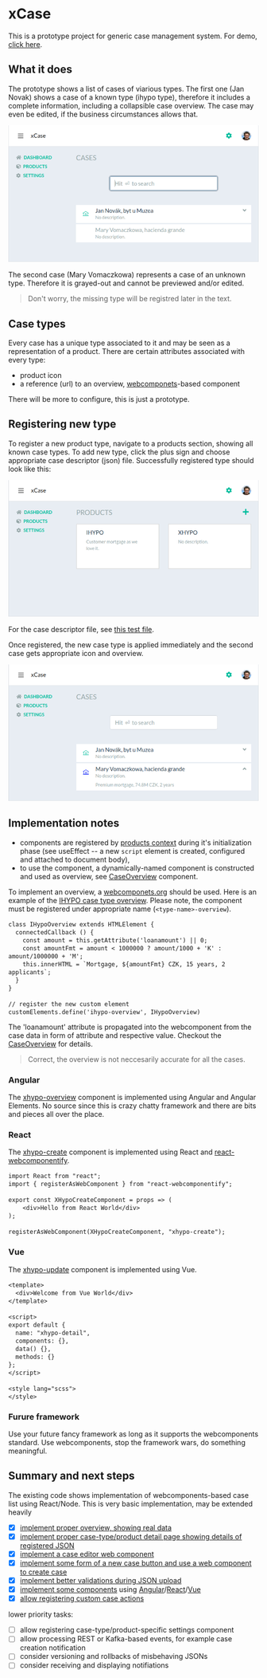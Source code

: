 # xCase

This is a prototype project for generic case management system. For demo, [click here](https://xcase-test.herokuapp.com).

## What it does

The prototype shows a list of cases of viarious types. The first one (Jan Novak) shows a case of a known type (ihypo type), therefore it includes a complete information, including a collapsible case overview. The case may even be edited, if the business circumstances allows that.

![overview of cases](doc/cases.png)

The second case (Mary Vomaczkowa) represents a case of an unknown type. Therefore it is grayed-out and cannot be previewed and/or edited.

> Don't worry, the missing type will be registred later in the text.

## Case types

Every case has a unique type associated to it and may be seen as a representation of a product. There are certain attributes associated with every type:

- product icon
- a reference (url) to an overview, [webcomponets](http://webcomponents.org)-based component

There will be more to configure, this is just a prototype.

## Registering new type

To register a new product type, navigate to a products section, showing all known case types. To add new type, click the plus sign and choose appropriate case descriptor (json) file. Successfully registered type should look like this:

![overview of cases](doc/products.png)

For the case descriptor file, see [this test file](server/test/product.json).

Once registered, the new case type is applied immediately and the second case gets appropriate icon and overview.

![overview of cases](doc/cases-reg.png)

## Implementation notes

- components are registered by [products context](client/ProductsContext.js) during it's initialization phase (see useEffect -- a new `script` element is created, configured and attached to document body),
- to use the component, a dynamically-named component is constructed and used as overview, see [CaseOverview](client/components/CaseOverview.js) component.

To implement an overview, a [webcomponets.org](http://webcomponents.org) should be used. Here is an example of the [IHYPO case type overview](client/static/ihypo-overview.js). Please note, the component must be registered under appropriate name (`<type-name>-overview`).

```
class IHypoOverview extends HTMLElement {
  connectedCallback () {
    const amount = this.getAttribute('loanamount') || 0;
    const amountFmt = amount < 1000000 ? amount/1000 + 'K' : amount/1000000 + 'M';
    this.innerHTML = `Mortgage, ${amountFmt} CZK, 15 years, 2 applicants`;
  }
}

// register the new custom element
customElements.define('ihypo-overview', IHypoOverview)
```

The 'loanamount' attribute is propagated into the webcomponent from the case data in form of attribute and respective value. Checkout the [CaseOverview](client/components/CaseOverview.js) for details.

> Correct, the overview is not neccesarily accurate for all the cases.

### Angular

The [xhypo-overview](lib/xhypo-overview) component is implemented using Angular and Angular Elements. No source since this is crazy chatty framework and there are bits and pieces all over the place.

### React

The [xhypo-create](lib/xhypo-create) component is implemented using React and [react-webcomponentify](https://www.npmjs.com/package/react-webcomponentify).
```
import React from "react";
import { registerAsWebComponent } from "react-webcomponentify";

export const XHypoCreateComponent = props => (
    <div>Hello from React World</div>
);

registerAsWebComponent(XHypoCreateComponent, "xhypo-create");
```

### Vue

The [xhypo-update](lib/xhypo-update) component is implemented using Vue.
```
<template>
  <div>Welcome from Vue World</div>
</template>

<script>
export default {
  name: "xhypo-detail",
  components: {},
  data() {},
  methods: {}
};
</script>

<style lang="scss">
</style>
```

### Furure framework

Use your future fancy framework as long as it supports the webcomponents standard. 
Use webcomponents, stop the framework wars, do something meaningful.

## Summary and next steps

The existing code shows implementation of webcomponents-based case list using React/Node. This is very basic implementation, may be extended heavily

- [x] [implement proper overview, showing real data](https://github.com/jaroslavpsenicka/xcase/issues/1)
- [x] [implement proper case-type/product detail page showing details of registered JSON](https://github.com/jaroslavpsenicka/xcase/issues/2)
- [x] [implement a case editor web component](https://github.com/jaroslavpsenicka/xcase/issues/3) 
- [x] [implement some form of a new case button and use a web component to create case](https://github.com/jaroslavpsenicka/xcase/issues/4) 
- [x] [implement better validations during JSON upload](https://github.com/jaroslavpsenicka/xcase/issues/5)
- [x] [implement some components](https://github.com/jaroslavpsenicka/xcase/issues/6) using [Angular](https://medium.com/@IMM9O/web-components-with-angular-d0205c9db08f)/[React](https://dev.to/frustigor/the-fastest-way-to-create-web-components-with-react-403)/[Vue](https://dev.to/aumayeung/create-web-components-with-vue-js-2bb0)
- [x] [allow registering custom case actions](https://github.com/jaroslavpsenicka/xcase/issues/7)

lower priority tasks:

- [ ] allow registering case-type/product-specific settings component
- [ ] allow processing REST or Kafka-based events, for example case creation notification
- [ ] consider versioning and rollbacks of misbehaving JSONs
- [ ] consider receiving and displaying notifiations
